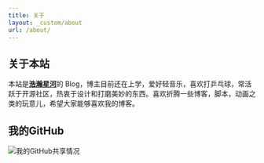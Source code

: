 ```yaml
---
title: 关于
layout: _custom/about
url: /about/
---
```


## 关于本站
本站是[**浩瀚星河**](https://blog.codepzj.top)的 Blog，博主目前还在上学，爱好轻音乐，喜欢打乒乓球，常活跃于开源社区，热衷于设计和打磨美妙的东西。喜欢折腾一些博客，脚本，动画之类的玩意儿，希望大家能够喜欢我的博客。


## 我的GitHub

![我的GitHub共享情况](https://cdn.jsdelivr.net/gh/codepzj/codepzj@output/github-contribution-grid-snake.svg)

  


